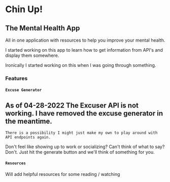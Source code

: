 # Chin Up!

## The Mental Health App

All in one application with resources to help you improve your mental health.

I started working on this app to learn how to get information from API's and display them somewhere.

Ironically I started working on this when I was going through something.

### Features

#### `Excuse Generator`

## As of 04-28-2022 The Excuser API is not working. I have removed the excuse generator in the meantime.

`There is a possibility I might just make my own to play around with API endpoints again.`

Don't feel like showing up to work or socializing?
Can't think of what to say?
Don't. Just hit the generate button and we'll think of something for you.

#### `Resources`

Will add helpful resources for some reading / watching
